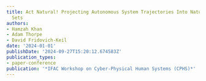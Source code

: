 ```yaml
---
title: Act Natural! Projecting Autonomous System Trajectories Into Naturalistic Behavior
  Sets
authors:
- Hamzah Khan
- Adam Thorpe
- David Fridovich-Keil
date: '2024-01-01'
publishDate: '2024-09-27T15:20:12.674583Z'
publication_types:
- paper-conference
publication: '*IFAC Workshop on Cyber-Physical Human Systems (CPHS)*'
---
```

